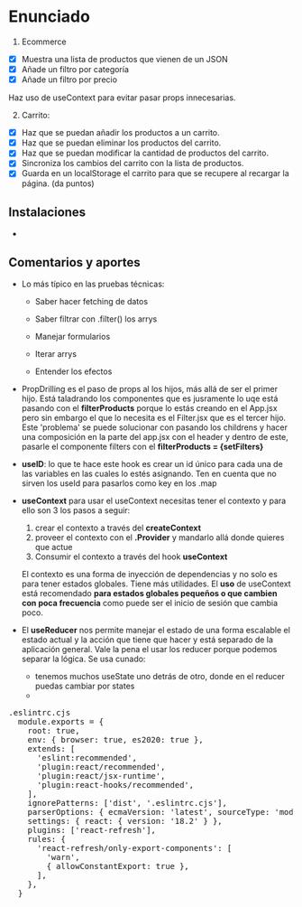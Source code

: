 # Enunciado

1. Ecommerce

- [x] Muestra una lista de productos que vienen de un JSON
- [x] Añade un filtro por categoría
- [x] Añade un filtro por precio

Haz uso de useContext para evitar pasar props innecesarias.

2. Carrito:

- [x] Haz que se puedan añadir los productos a un carrito.
- [x] Haz que se puedan eliminar los productos del carrito.
- [x] Haz que se puedan modificar la cantidad de productos del carrito.
- [x] Sincroniza los cambios del carrito con la lista de productos.
- [x] Guarda en un localStorage el carrito para que se recupere al recargar la página. (da puntos)

## Instalaciones

-

## Comentarios y aportes

- Lo más típico en las pruebas técnicas:

  - Saber hacer fetching de datos

  - Saber filtrar con .filter() los arrys

  - Manejar formularios

  - Iterar arrys

  - Entender los efectos

- PropDrilling es el paso de props al los hijos, más allá de ser el primer hijo. Está taladrando los componentes que es jusramente lo uqe está pasando con el **filterProducts** porque lo estás creando en el App.jsx pero sin embargo el que lo necesita es el Filter.jsx que es el tercer hijo. Este 'problema' se puede solucionar con pasando los childrens y hacer una composición en la parte del app.jsx con el header y dentro de este, pasarle el componente filters con el **filterProducts = {setFilters}**

- **useID**: lo que te hace este hook es crear un id único para cada una de las variables en las cuales lo estés asignando. Ten en cuenta que no sirven los useId para pasarlos como key en los .map

- **useContext** para usar el useContext necesitas tener el contexto y para ello son 3 los pasos a seguir:
  1. crear el contexto a través del **createContext**
  2. proveer el contexto con el **.Provider** y mandarlo allá donde quieres que actue
  3. Consumir el contexto a través del hook **useContext**

  El contexto es una forma de inyección de dependencias y no solo es para tener estados globales. Tiene más utilidades. El **uso** de useContext está recomendado **para estados globales pequeños o que cambien con poca frecuencia** como puede ser el inicio de sesión que cambia poco.

- El **useReducer** nos permite manejar el estado de una forma escalable el estado actual y la acción que tiene que hacer y está separado de la aplicación general. Vale la pena el usar los reducer porque podemos separar la lógica. Se usa cunado:
  - tenemos muchos useState uno detrás de otro, donde en el reducer puedas cambiar por states
  - 

<pre>
.eslintrc.cjs
  module.exports = {
    root: true,
    env: { browser: true, es2020: true },
    extends: [
      'eslint:recommended',
      'plugin:react/recommended',
      'plugin:react/jsx-runtime',
      'plugin:react-hooks/recommended',
    ],
    ignorePatterns: ['dist', '.eslintrc.cjs'],
    parserOptions: { ecmaVersion: 'latest', sourceType: 'module' },
    settings: { react: { version: '18.2' } },
    plugins: ['react-refresh'],
    rules: {
      'react-refresh/only-export-components': [
        'warn',
        { allowConstantExport: true },
      ],
    },
  }
</pre>
